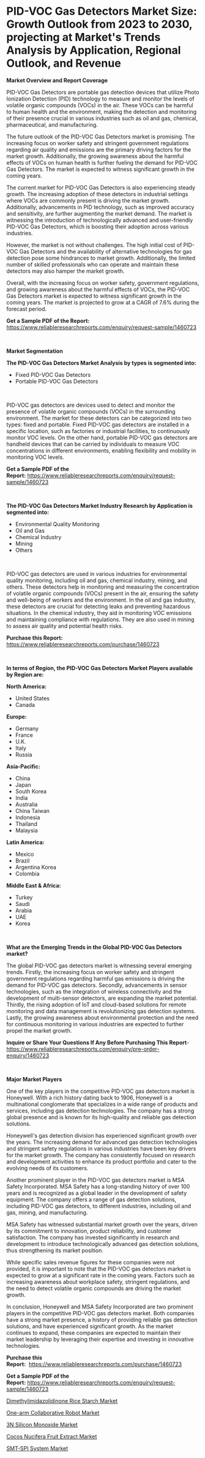 <p><h1>PID-VOC Gas Detectors Market Size: Growth Outlook from 2023 to 2030, projecting at Market's Trends Analysis by Application, Regional Outlook, and Revenue</h1></p><p><strong>Market Overview and Report Coverage</strong></p>
<p><p>PID-VOC Gas Detectors are portable gas detection devices that utilize Photo Ionization Detection (PID) technology to measure and monitor the levels of volatile organic compounds (VOCs) in the air. These VOCs can be harmful to human health and the environment, making the detection and monitoring of their presence crucial in various industries such as oil and gas, chemical, pharmaceutical, and manufacturing.</p><p>The future outlook of the PID-VOC Gas Detectors market is promising. The increasing focus on worker safety and stringent government regulations regarding air quality and emissions are the primary driving factors for the market growth. Additionally, the growing awareness about the harmful effects of VOCs on human health is further fueling the demand for PID-VOC Gas Detectors. The market is expected to witness significant growth in the coming years.</p><p>The current market for PID-VOC Gas Detectors is also experiencing steady growth. The increasing adoption of these detectors in industrial settings where VOCs are commonly present is driving the market growth. Additionally, advancements in PID technology, such as improved accuracy and sensitivity, are further augmenting the market demand. The market is witnessing the introduction of technologically advanced and user-friendly PID-VOC Gas Detectors, which is boosting their adoption across various industries.</p><p>However, the market is not without challenges. The high initial cost of PID-VOC Gas Detectors and the availability of alternative technologies for gas detection pose some hindrances to market growth. Additionally, the limited number of skilled professionals who can operate and maintain these detectors may also hamper the market growth.</p><p>Overall, with the increasing focus on worker safety, government regulations, and growing awareness about the harmful effects of VOCs, the PID-VOC Gas Detectors market is expected to witness significant growth in the coming years. The market is projected to grow at a CAGR of 7.6% during the forecast period.</p></p>
<p><strong>Get a Sample PDF of the Report:</strong> <a href="https://www.reliableresearchreports.com/enquiry/request-sample/1460723">https://www.reliableresearchreports.com/enquiry/request-sample/1460723</a></p>
<p>&nbsp;</p>
<p><strong>Market Segmentation</strong></p>
<p><strong>The PID-VOC Gas Detectors Market Analysis by types is segmented into:</strong></p>
<p><ul><li>Fixed PID-VOC Gas Detectors</li><li>Portable PID-VOC Gas Detectors</li></ul></p>
<p>&nbsp;</p>
<p><p>PID-VOC gas detectors are devices used to detect and monitor the presence of volatile organic compounds (VOCs) in the surrounding environment. The market for these detectors can be categorized into two types: fixed and portable. Fixed PID-VOC gas detectors are installed in a specific location, such as factories or industrial facilities, to continuously monitor VOC levels. On the other hand, portable PID-VOC gas detectors are handheld devices that can be carried by individuals to measure VOC concentrations in different environments, enabling flexibility and mobility in monitoring VOC levels.</p></p>
<p><strong>Get a Sample PDF of the Report:</strong>&nbsp;<a href="https://www.reliableresearchreports.com/enquiry/request-sample/1460723">https://www.reliableresearchreports.com/enquiry/request-sample/1460723</a></p>
<p>&nbsp;</p>
<p><strong>The PID-VOC Gas Detectors Market Industry Research by Application is segmented into:</strong></p>
<p><ul><li>Environmental Quality Monitoring</li><li>Oil and Gas</li><li>Chemical Industry</li><li>Mining</li><li>Others</li></ul></p>
<p>&nbsp;</p>
<p><p>PID-VOC gas detectors are used in various industries for environmental quality monitoring, including oil and gas, chemical industry, mining, and others. These detectors help in monitoring and measuring the concentration of volatile organic compounds (VOCs) present in the air, ensuring the safety and well-being of workers and the environment. In the oil and gas industry, these detectors are crucial for detecting leaks and preventing hazardous situations. In the chemical industry, they aid in monitoring VOC emissions and maintaining compliance with regulations. They are also used in mining to assess air quality and potential health risks.</p></p>
<p><strong>Purchase this Report:</strong>&nbsp; <a href="https://www.reliableresearchreports.com/purchase/1460723">https://www.reliableresearchreports.com/purchase/1460723</a></p>
<p>&nbsp;</p>
<p><strong>In terms of Region, the PID-VOC Gas Detectors Market Players available by Region are:</strong></p>
<p>
    <p> <strong> North America: </strong>
        <ul>
            <li>United States</li>
            <li>Canada</li>
        </ul>
        </p> 
    <p> <strong> Europe: </strong>
        <ul>
            <li>Germany</li>
            <li>France</li>
            <li>U.K.</li>
            <li>Italy</li>
            <li>Russia</li>
        </ul>
        </p> 
    <p> <strong> Asia-Pacific: </strong>
        <ul>
            <li>China</li>
            <li>Japan</li>
            <li>South Korea</li>
            <li>India</li>
            <li>Australia</li>
            <li>China Taiwan</li>
            <li>Indonesia</li>
            <li>Thailand</li>
            <li>Malaysia</li>
        </ul>
        </p> 
    <p> <strong> Latin America: </strong>
        <ul>
            <li>Mexico</li>
            <li>Brazil</li>
            <li>Argentina Korea</li>
            <li>Colombia</li>
        </ul>
        </p> 
    <p> <strong> Middle East & Africa: </strong>
        <ul>
            <li>Turkey</li>
            <li>Saudi</li>
            <li>Arabia</li>
            <li>UAE</li>
            <li>Korea</li>
        </ul>
    </p>
    </p>
<p>&nbsp;</p>
<p><strong>What are the Emerging Trends in the Global PID-VOC Gas Detectors market?</strong></p>
<p><p>The global PID-VOC gas detectors market is witnessing several emerging trends. Firstly, the increasing focus on worker safety and stringent government regulations regarding harmful gas emissions is driving the demand for PID-VOC gas detectors. Secondly, advancements in sensor technologies, such as the integration of wireless connectivity and the development of multi-sensor detectors, are expanding the market potential. Thirdly, the rising adoption of IoT and cloud-based solutions for remote monitoring and data management is revolutionizing gas detection systems. Lastly, the growing awareness about environmental protection and the need for continuous monitoring in various industries are expected to further propel the market growth.</p></p>
<p><strong>Inquire or Share Your Questions If Any Before Purchasing This Report</strong>- <a href="https://www.reliableresearchreports.com/enquiry/pre-order-enquiry/1460723">https://www.reliableresearchreports.com/enquiry/pre-order-enquiry/1460723</a></p>
<p>&nbsp;</p>
<p><strong>Major Market Players</strong></p>
<p><p>One of the key players in the competitive PID-VOC gas detectors market is Honeywell. With a rich history dating back to 1906, Honeywell is a multinational conglomerate that specializes in a wide range of products and services, including gas detection technologies. The company has a strong global presence and is known for its high-quality and reliable gas detection solutions.</p><p>Honeywell's gas detection division has experienced significant growth over the years. The increasing demand for advanced gas detection technologies and stringent safety regulations in various industries have been key drivers for the market growth. The company has consistently focused on research and development activities to enhance its product portfolio and cater to the evolving needs of its customers.</p><p>Another prominent player in the PID-VOC gas detectors market is MSA Safety Incorporated. MSA Safety has a long-standing history of over 100 years and is recognized as a global leader in the development of safety equipment. The company offers a range of gas detection solutions, including PID-VOC gas detectors, to different industries, including oil and gas, mining, and manufacturing.</p><p>MSA Safety has witnessed substantial market growth over the years, driven by its commitment to innovation, product reliability, and customer satisfaction. The company has invested significantly in research and development to introduce technologically advanced gas detection solutions, thus strengthening its market position.</p><p>While specific sales revenue figures for these companies were not provided, it is important to note that the PID-VOC gas detectors market is expected to grow at a significant rate in the coming years. Factors such as increasing awareness about workplace safety, stringent regulations, and the need to detect volatile organic compounds are driving the market growth.</p><p>In conclusion, Honeywell and MSA Safety Incorporated are two prominent players in the competitive PID-VOC gas detectors market. Both companies have a strong market presence, a history of providing reliable gas detection solutions, and have experienced significant growth. As the market continues to expand, these companies are expected to maintain their market leadership by leveraging their expertise and investing in innovative technologies.</p></p>
<p><strong>Purchase this Report:</strong>&nbsp;&nbsp;<a href="https://www.reliableresearchreports.com/purchase/1460723">https://www.reliableresearchreports.com/purchase/1460723</a></p>
<p></p>
<p><strong>Get a Sample PDF of the Report:</strong>&nbsp;<a href="https://www.reliableresearchreports.com/enquiry/request-sample/1460723">https://www.reliableresearchreports.com/enquiry/request-sample/1460723</a></p>
<p><p><a href="https://medium.com/@suryayadavrp23/dimethylimidazolidinone-rice-starch-market-size-growth-forecast-2023-2030-c571905bd341">Dimethylimidazolidinone Rice Starch Market</a></p><p><a href="https://www.linkedin.com/pulse/one-arm-collaborative-robot-market-research-report-unlocks/">One-arm Collaborative Robot Market</a></p><p><a href="https://www.linkedin.com/pulse/decoding-3n-silicon-monoxide-market-deep-dive-latest-trends/">3N Silicon Monoxide Market</a></p><p><a href="https://medium.com/@klrahulrp23/cocos-nucifera-fruit-extract-market-size-growth-forecast-2023-2030-2a65e1e90117">Cocos Nucifera Fruit Extract Market</a></p><p><a href="https://www.linkedin.com/pulse/smt-spi-system-market-insights-players-forecast-till-2030/">SMT-SPI System Market</a></p></p>
